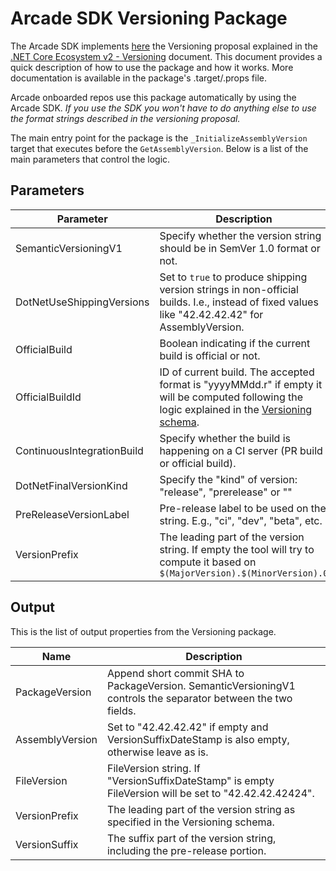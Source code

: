 # Arcade SDK Versioning Package

The Arcade SDK implements [here](../src/Microsoft.DotNet.Arcade.Sdk/tools/Version.targets) the Versioning proposal explained in the [.NET Core Ecosystem v2 - Versioning](VersioningSchema.md) document. This document provides a quick description of how to use the package and how it works. More documentation is available in the package's .target/.props file.

Arcade onboarded repos use this package automatically by using the Arcade SDK. *If you use the SDK you won't have to do anything else to use the format strings described in the versioning proposal.* 

The main entry point for the package is the `_InitializeAssemblyVersion` target that executes before the `GetAssemblyVersion`.  Below is a list of the main parameters that control the logic.

## Parameters

| Parameter                  | Description                                                  |
| -------------------------- | ------------------------------------------------------------ |
| SemanticVersioningV1       | Specify whether the version string should be in SemVer 1.0 format or not. |
| DotNetUseShippingVersions  | Set to `true` to produce shipping version strings in non-official builds. I.e., instead of fixed values like "42.42.42.42" for AssemblyVersion. |
| OfficialBuild              | Boolean indicating if the current build is official or not.  |
| OfficialBuildId            | ID of current build. The accepted format is "yyyyMMdd.r" if empty it will be computed following the logic explained in the [Versioning schema](VersioningSchema.md). |
| ContinuousIntegrationBuild | Specify whether the build is happening on a CI server (PR build or official build). |
| DotNetFinalVersionKind     | Specify the "kind" of version: "release", "prerelease" or "" |
| PreReleaseVersionLabel     | Pre-release label to be used on the string. E.g., "ci", "dev", "beta", etc. |
| VersionPrefix              | The leading part of the version string. If empty the tool will try to compute it based on `$(MajorVersion).$(MinorVersion).0` |

## Output

This is the list of output properties from the Versioning package.

| Name            | Description                                                  |
| --------------- | ------------------------------------------------------------ |
| PackageVersion  | Append short commit SHA to PackageVersion. SemanticVersioningV1 controls the separator between the two fields. |
| AssemblyVersion | Set to "42.42.42.42" if empty and VersionSuffixDateStamp is also empty, otherwise leave as is. |
| FileVersion     | FileVersion string. If "VersionSuffixDateStamp" is empty FileVersion will be set to "42.42.42.42424". |
| VersionPrefix   | The leading part of the version string as specified in the Versioning schema. |
| VersionSuffix   | The suffix part of the version string, including the pre-release portion. |





	











